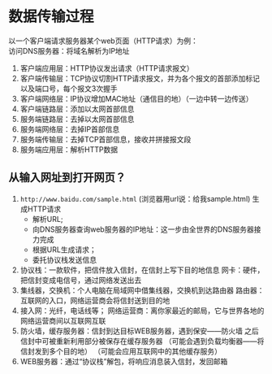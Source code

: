 # 数据传输过程
以一个客户端请求服务器某个web页面（HTTP请求）为例：  
访问DNS服务器：将域名解析为IP地址  
1. 客户端应用层：HTTP协议发出请求（HTTP请求报文）
2. 客户端传输层：TCP协议切割HTTP请求报文，并为各个报文的首部添加标记以及端口号，每个报文3次握手
3. 客户端网络层：IP协议增加MAC地址（通信目的地）（一边中转一边传送）
4. 客户端链路层：添加以太网首部信息
5. 服务端链路层：去掉以太网首部信息
6. 服务端网络层：去掉IP首部信息
7. 服务端传输层：去掉TCP首部信息，接收并拼接报文段
8. 服务端应用层：解析HTTP数据

## 从输入网址到打开网页？
1. `http://www.baidu.com/sample.html` (浏览器用url说：给我sample.html) 生成HTTP请求
   * 解析URL; 
   * 向DNS服务器查询web服务器的IP地址：这一步由全世界的DNS服务器接力完成
   * 根据URL生成请求；	
   * 委托协议栈发送信息	
2. 协议栈：一款软件，把信件放入信封，在信封上写下目的地信息
   网卡：硬件，把信封变成电信号，通过网络发送出去
3. 集线器，交换机：个人电脑在局域网中借集线器，交换机到达路由器
   路由器：互联网的入口，网络运营商会将信封送到目的地
4. 接入网：光纤，电话线等；
   网络运营商：离你家最近的邮局，它与世界各地的网络运营商间以互联网互联
5. 防火墙，缓存服务器：信封到达目标WEB服务器，遇到保安——防火墙
   之后信封中可被重新利用部分被保存在缓存服务器
   （可能会遇到负载均衡器——将信封发到多个目的地）
   （可能会应用互联网中的其他缓存服务）
6. WEB服务器：通过“协议栈”解包，将响应消息装入信封，发回邮箱
